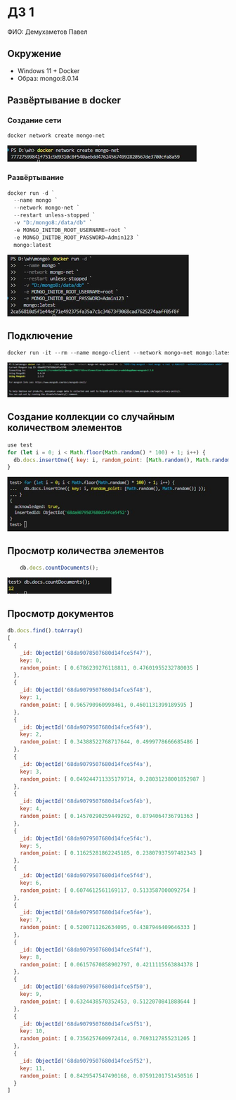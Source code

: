 # ДЗ 1

ФИО: Демухаметов Павел

## Окружение
- Windows 11 + Docker
- Образ: mongo:8.0.14

## Развёртывание в docker

### Создание сети
~~~powershell
docker network create mongo-net
~~~
![Скрин](images/1.jpg)

### Развёртывание
~~~powershell
docker run -d `
  --name mongo `
  --network mongo-net `
  --restart unless-stopped `
  -v "D:/mongo8:/data/db" `
  -e MONGO_INITDB_ROOT_USERNAME=root `
  -e MONGO_INITDB_ROOT_PASSWORD=Admin123 `
  mongo:latest
~~~
![Скрин](images/2.jpg)


## Подключение
~~~powershell
docker run -it --rm --name mongo-client --network mongo-net mongo:latest sh -lc "HOME=/tmp mongosh --host mongo -u root -p Admin123 --authenticationDatabase admin"
~~~
![Скрин](images/4.jpg)

## Создание коллекции со случайным количеством элементов 
~~~javascript
use test
for (let i = 0; i < Math.floor(Math.random() * 100) + 1; i++) {
  db.docs.insertOne({ key: i, random_point: [Math.random(), Math.random()] });
}
~~~
![Скрин](images/5.jpg)

## Просмотр количества элементов
~~~javascript
    db.docs.countDocuments();
~~~
![Скрин](images/6.jpg)

## Просмотр документов
~~~javascript
db.docs.find().toArray()
[
  {
    _id: ObjectId('68da9078507680d14fce5f47'),
    key: 0,
    random_point: [ 0.6786239276118811, 0.47601955232780035 ]
  },
  {
    _id: ObjectId('68da9079507680d14fce5f48'),
    key: 1,
    random_point: [ 0.965790960998461, 0.4601131399189595 ]
  },
  {
    _id: ObjectId('68da9079507680d14fce5f49'),
    key: 2,
    random_point: [ 0.34388522768717644, 0.4999778666685486 ]
  },
  {
    _id: ObjectId('68da9079507680d14fce5f4a'),
    key: 3,
    random_point: [ 0.049244711335179714, 0.28031238001852987 ]
  },
  {
    _id: ObjectId('68da9079507680d14fce5f4b'),
    key: 4,
    random_point: [ 0.14570290259449292, 0.8794064736791363 ]
  },
  {
    _id: ObjectId('68da9079507680d14fce5f4c'),
    key: 5,
    random_point: [ 0.11625281862245185, 0.23807937597482343 ]
  },
  {
    _id: ObjectId('68da9079507680d14fce5f4d'),
    key: 6,
    random_point: [ 0.6074612561169117, 0.5133587000092754 ]
  },
  {
    _id: ObjectId('68da9079507680d14fce5f4e'),
    key: 7,
    random_point: [ 0.5200711262634095, 0.4387946409646333 ]
  },
  {
    _id: ObjectId('68da9079507680d14fce5f4f'),
    key: 8,
    random_point: [ 0.06157670858902797, 0.4211115563884378 ]
  },
  {
    _id: ObjectId('68da9079507680d14fce5f50'),
    key: 9,
    random_point: [ 0.6324438570352453, 0.5122070841888644 ]
  },
  {
    _id: ObjectId('68da9079507680d14fce5f51'),
    key: 10,
    random_point: [ 0.7356257609972414, 0.7693127855231205 ]
  },
  {
    _id: ObjectId('68da9079507680d14fce5f52'),
    key: 11,
    random_point: [ 0.8429547547490168, 0.07591201751450516 ]
  }
]
~~~
